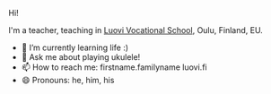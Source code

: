 Hi!

I'm a teacher, teaching in <a href="www.luovi.fi">Luovi Vocational School</a>, Oulu, Finland, EU.

- 🌱 I’m currently learning life :)
- 💬 Ask me about playing ukulele!
- 📫 How to reach me: firstname.familyname <at> luovi.fi
- 😄 Pronouns: he, him, his

<!--
🔭 I’m currently working on ... well ...
- ⚡ Fun fact: ... 
-->

